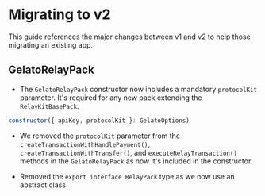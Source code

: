 # Migrating to v2

This guide references the major changes between v1 and v2 to help those migrating an existing app.

## GelatoRelayPack

- The `GelatoRelayPack` constructor now includes a mandatory `protocolKit` parameter. It's required for any new pack extending the `RelayKitBasePack`.

```js
constructor({ apiKey, protocolKit }: GelatoOptions)
```

- We removed the `protocolKit` parameter from the `createTransactionWithHandlePayment()`, `createTransactionWithTransfer()`, and `executeRelayTransaction()` methods in the `GelatoRelayPack` as now it's included in the constructor.

- Removed the `export interface RelayPack` type as we now use an abstract class.
